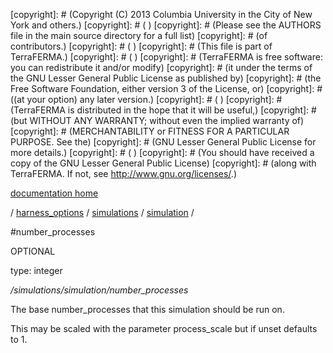 [copyright]: # (Copyright (C) 2013 Columbia University in the City of New York and others.)
[copyright]: # ( )
[copyright]: # (Please see the AUTHORS file in the main source directory for a full list)
[copyright]: # (of contributors.)
[copyright]: # ( )
[copyright]: # (This file is part of TerraFERMA.)
[copyright]: # ( )
[copyright]: # (TerraFERMA is free software: you can redistribute it and/or modify)
[copyright]: # (it under the terms of the GNU Lesser General Public License as published by)
[copyright]: # (the Free Software Foundation, either version 3 of the License, or)
[copyright]: # ((at your option) any later version.)
[copyright]: # ( )
[copyright]: # (TerraFERMA is distributed in the hope that it will be useful,)
[copyright]: # (but WITHOUT ANY WARRANTY; without even the implied warranty of)
[copyright]: # (MERCHANTABILITY or FITNESS FOR A PARTICULAR PURPOSE. See the)
[copyright]: # (GNU Lesser General Public License for more details.)
[copyright]: # ( )
[copyright]: # (You should have received a copy of the GNU Lesser General Public License)
[copyright]: # (along with TerraFERMA. If not, see <http://www.gnu.org/licenses/>.)

[documentation home](Documentation)

/ [harness_options](../../../harness_options.md) / [simulations](../../simulations.md) / [simulation](../simulation.md) /

#number_processes

OPTIONAL 

type: integer

*/simulations/simulation/number_processes*

The base number_processes that this simulation should be run on.

This may be scaled with the parameter process_scale but if unset defaults to 1.

[autogenerated]: # (This file was automatically generated from the schema file:/home/cwilson/repos/github/TerraFERMA/TerraFERMA/buckettools/schemas/simulations.rng.)

